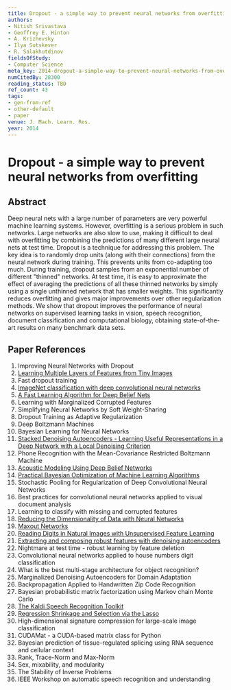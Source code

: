 ```yaml
---
title: Dropout - a simple way to prevent neural networks from overfitting
authors:
- Nitish Srivastava
- Geoffrey E. Hinton
- A. Krizhevsky
- Ilya Sutskever
- R. Salakhutdinov
fieldsOfStudy:
- Computer Science
meta_key: 2014-dropout-a-simple-way-to-prevent-neural-networks-from-overfitting
numCitedBy: 28300
reading_status: TBD
ref_count: 43
tags:
- gen-from-ref
- other-default
- paper
venue: J. Mach. Learn. Res.
year: 2014
---
```


# Dropout - a simple way to prevent neural networks from overfitting

## Abstract

Deep neural nets with a large number of parameters are very powerful machine learning systems. However, overfitting is a serious problem in such networks. Large networks are also slow to use, making it difficult to deal with overfitting by combining the predictions of many different large neural nets at test time. Dropout is a technique for addressing this problem. The key idea is to randomly drop units (along with their connections) from the neural network during training. This prevents units from co-adapting too much. During training, dropout samples from an exponential number of different "thinned" networks. At test time, it is easy to approximate the effect of averaging the predictions of all these thinned networks by simply using a single unthinned network that has smaller weights. This significantly reduces overfitting and gives major improvements over other regularization methods. We show that dropout improves the performance of neural networks on supervised learning tasks in vision, speech recognition, document classification and computational biology, obtaining state-of-the-art results on many benchmark data sets.

## Paper References

1. Improving Neural Networks with Dropout
2. [Learning Multiple Layers of Features from Tiny Images](2009-learning-multiple-layers-of-features-from-tiny-images)
3. Fast dropout training
4. [ImageNet classification with deep convolutional neural networks](2012-imagenet-classification-with-deep-convolutional-neural-networks)
5. [A Fast Learning Algorithm for Deep Belief Nets](2006-a-fast-learning-algorithm-for-deep-belief-nets)
6. Learning with Marginalized Corrupted Features
7. Simplifying Neural Networks by Soft Weight-Sharing
8. Dropout Training as Adaptive Regularization
9. Deep Boltzmann Machines
10. Bayesian Learning for Neural Networks
11. [Stacked Denoising Autoencoders - Learning Useful Representations in a Deep Network with a Local Denoising Criterion](2010-stacked-denoising-autoencoders-learning-useful-representations-in-a-deep-network-with-a-local-denoising-criterion)
12. Phone Recognition with the Mean-Covariance Restricted Boltzmann Machine
13. [Acoustic Modeling Using Deep Belief Networks](2012-acoustic-modeling-using-deep-belief-networks)
14. [Practical Bayesian Optimization of Machine Learning Algorithms](2012-practical-bayesian-optimization-of-machine-learning-algorithms)
15. Stochastic Pooling for Regularization of Deep Convolutional Neural Networks
16. Best practices for convolutional neural networks applied to visual document analysis
17. Learning to classify with missing and corrupted features
18. [Reducing the Dimensionality of Data with Neural Networks](2006-reducing-the-dimensionality-of-data-with-neural-networks)
19. [Maxout Networks](2013-maxout-networks)
20. [Reading Digits in Natural Images with Unsupervised Feature Learning](2011-reading-digits-in-natural-images-with-unsupervised-feature-learning)
21. [Extracting and composing robust features with denoising autoencoders](2008-extracting-and-composing-robust-features-with-denoising-autoencoders)
22. Nightmare at test time - robust learning by feature deletion
23. Convolutional neural networks applied to house numbers digit classification
24. What is the best multi-stage architecture for object recognition?
25. Marginalized Denoising Autoencoders for Domain Adaptation
26. Backpropagation Applied to Handwritten Zip Code Recognition
27. Bayesian probabilistic matrix factorization using Markov chain Monte Carlo
28. [The Kaldi Speech Recognition Toolkit](2011-the-kaldi-speech-recognition-toolkit)
29. [Regression Shrinkage and Selection via the Lasso](1996-regression-shrinkage-and-selection-via-the-lasso)
30. High-dimensional signature compression for large-scale image classification
31. CUDAMat - a CUDA-based matrix class for Python
32. Bayesian prediction of tissue-regulated splicing using RNA sequence and cellular context
33. Rank, Trace-Norm and Max-Norm
34. Sex, mixability, and modularity
35. The Stability of Inverse Problems
36. IEEE Workshop on automatic speech recognition and understanding

